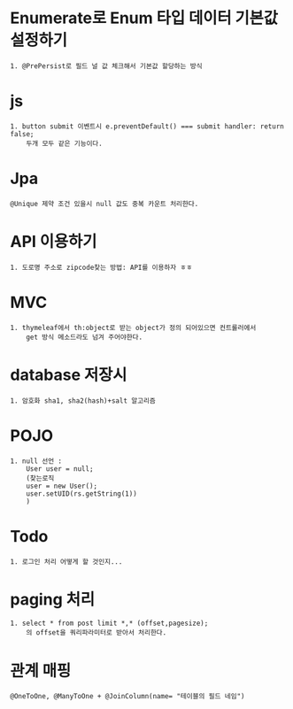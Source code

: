 # Enumerate로 Enum 타입 데이터 기본값 설정하기
    1. @PrePersist로 필드 널 값 체크해서 기본값 할당하는 방식
# js
    1. button submit 이벤트시 e.preventDefault() === submit handler: return false;
        두개 모두 같은 기능이다.
# Jpa
    @Unique 제약 조건 있을시 null 값도 중복 카운트 처리한다.
# API 이용하기
    1. 도로명 주소로 zipcode찾는 방법: API를 이용하자 ㅎㅎ
# MVC
    1. thymeleaf에서 th:object로 받는 object가 정의 되어있으면 컨트롤러에서
        get 방식 메소드라도 넘겨 주어야한다.
# database 저장시 
    1. 암호화 sha1, sha2(hash)+salt 알고리즘
# POJO
    1. null 선언 :
        User user = null;
        (찾는로직
        user = new User();
        user.setUID(rs.getString(1))
        )
# Todo
    1. 로그인 처리 어떻게 할 것인지... 
# paging 처리
    1. select * from post limit *,* (offset,pagesize);
        의 offset을 쿼리파라미터로 받아서 처리한다.
# 관계 매핑
    @OneToOne, @ManyToOne + @JoinColumn(name= "테이블의 필드 네임")